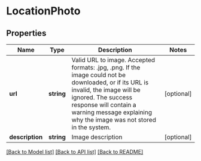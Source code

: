 # LocationPhoto

## Properties
Name | Type | Description | Notes
------------ | ------------- | ------------- | -------------
**url** | **string** | Valid URL to image. Accepted formats: .jpg, .png.  If the image could not be downloaded, or if its URL is invalid, the image will be ignored. The success response will contain a warning message explaining why the image was not stored in the system. | [optional] 
**description** | **string** | Image description | [optional] 

[[Back to Model list]](../README.md#documentation-for-models) [[Back to API list]](../README.md#documentation-for-api-endpoints) [[Back to README]](../README.md)


